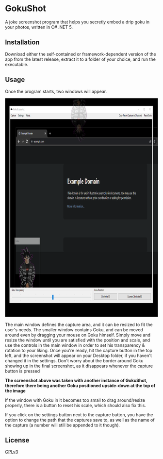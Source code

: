 # GokuShot

A joke screenshot program that helps you secretly embed a drip goku in your photos, written in C# .NET 5.

## Installation

Download either the self-contained or framework-dependent version of the app from the latest release, extract it to a folder of your choice, and run the executable.

## Usage
Once the program starts, two windows will appear.

<p align="center">
  <img src="https://github.com/Sandwall/GokuShot/blob/master/example.png" alt="GokuShot Application" height="720px"/>
</p>

The main window defines the capture area, and it can be resized to fit the user's needs. The smaller window contains Goku, and can be moved around even by dragging your mouse on Goku himself. Simply move and resize the window until you are satisfied with the position and scale, and use the controls in the main window in order to set his transparency & rotation to your liking. Once you're ready, hit the capture button in the top left, and the screenshot will appear on your Desktop folder, if you haven't changed it in the settings. Don't worry about the border around Goku showing up in the final screenshot, as it disappears whenever the capture button is pressed

**The screenshot above was taken with another instance of GokuShot, therefore there being another Goku positioned upside-down at the top of the image**

If the window with Goku in it becomes too small to drag around/resize properly, there is a button to reset his scale, which should also fix this.

If you click on the settings button next to the capture button, you have the option to change the path that the captures save to, as well as the name of the capture (a number will still be appended to it though).

## License
[GPLv3](https://choosealicense.com/licenses/gpl-3.0/)

